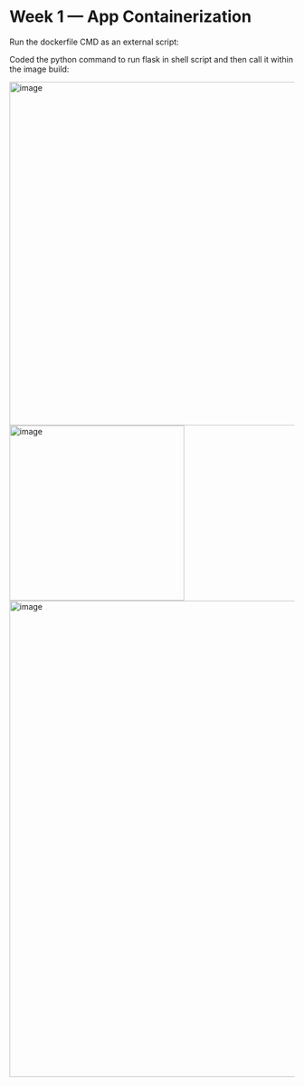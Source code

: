 # Week 1 — App Containerization

Run the dockerfile CMD as an external script:

Coded the python command to run flask in shell script and then call it within the image build:

<img width="606" alt="image" src="https://user-images.githubusercontent.com/110344576/221351586-dda1dc82-146a-482e-bfaa-77e4e104a8b6.png">

<img width="309" alt="image" src="https://user-images.githubusercontent.com/110344576/221351907-c40b4a17-cb26-4ad2-a422-5a9d8f4a7402.png">


<img width="840" alt="image" src="https://user-images.githubusercontent.com/110344576/221351510-4954e9c9-54a4-4a83-905d-b285b694b4c8.png">

